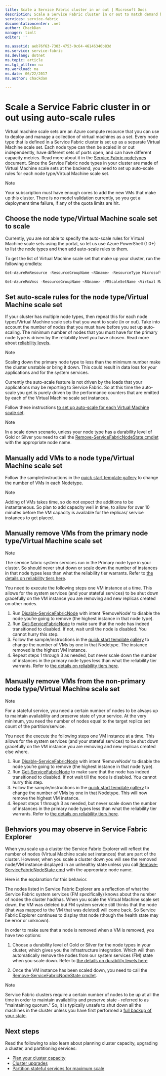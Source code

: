 ```yaml
---
title: Scale a Service Fabric cluster in or out | Microsoft Docs
description: Scale a Service Fabric cluster in or out to match demand by setting auto-scale rules for each node type/Virtual Machine scale set. Add or remove nodes to a Service Fabric cluster
services: service-fabric
documentationcenter: .net
author: ChackDan
manager: timlt
editor: ''

ms.assetid: aeb76f63-7303-4753-9c64-46146340b83d
ms.service: service-fabric
ms.devlang: dotnet
ms.topic: article
ms.tgt_pltfrm: na
ms.workload: na
ms.date: 06/22/2017
ms.author: chackdan

---
```

# Scale a Service Fabric cluster in or out using auto-scale rules
Virtual machine scale sets are an Azure compute resource that you can use to deploy and manage a collection of virtual machines as a set. Every node type that is defined in a Service Fabric cluster is set up as a separate Virtual Machine scale set. Each node type can then be scaled in or out independently, have different sets of ports open, and can have different capacity metrics. Read more about it in the [Service Fabric nodetypes](service-fabric-cluster-nodetypes.md) document. Since the Service Fabric node types in your cluster are made of Virtual Machine scale sets at the backend, you need to set up auto-scale rules for each node type/Virtual Machine scale set.

> [!NOTE]
> Your subscription must have enough cores to add the new VMs that make up this cluster. There is no model validation currently, so you get a deployment time failure, if any of the quota limits are hit.
> 
> 

## Choose the node type/Virtual Machine scale set to scale
Currently, you are not able to specify the auto-scale rules for Virtual Machine scale sets using the portal, so let us use Azure PowerShell (1.0+) to list the node types and then add auto-scale rules to them.

To get the list of Virtual Machine scale set that make up your cluster, run the following cmdlets:

```powershell
Get-AzureRmResource -ResourceGroupName <RGname> -ResourceType Microsoft.Compute/VirtualMachineScaleSets

Get-AzureRmVmss -ResourceGroupName <RGname> -VMScaleSetName <Virtual Machine scale set name>
```

## Set auto-scale rules for the node type/Virtual Machine scale set
If your cluster has multiple node types, then repeat this for each node types/Virtual Machine scale sets that you want to scale (in or out). Take into account the number of nodes that you must have before you set up auto-scaling. The minimum number of nodes that you must have for the primary node type is driven by the reliability level you have chosen. Read more about [reliability levels](service-fabric-cluster-capacity.md).

> [!NOTE]
> Scaling down the primary node type to less than the minimum number make the cluster unstable or bring it down. This could result in data loss for your applications and for the system services.
> 
> 

Currently the auto-scale feature is not driven by the loads that your applications may be reporting to Service Fabric. So at this time the auto-scale you get is purely driven by the performance counters that are emitted by each of the Virtual Machine scale set instances.  

Follow these instructions [to set up auto-scale for each Virtual Machine scale set](../virtual-machine-scale-sets/virtual-machine-scale-sets-autoscale-overview.md).

> [!NOTE]
> In a scale down scenario, unless your node type has a durability level of Gold or Silver you need to call the [Remove-ServiceFabricNodeState cmdlet](https://docs.microsoft.com/powershell/module/servicefabric/remove-servicefabricnodestate) with the appropriate node name.
> 
> 

## Manually add VMs to a node type/Virtual Machine scale set
Follow the sample/instructions in the [quick start template gallery](https://github.com/Azure/azure-quickstart-templates/tree/master/201-vmss-scale-existing) to change the number of VMs in each Nodetype. 

> [!NOTE]
> Adding of VMs takes time, so do not expect the additions to be instantaneous. So plan to add capacity well in time, to allow for over 10 minutes before the VM capacity is available for the replicas/ service instances to get placed.
> 
> 

## Manually remove VMs from the primary node type/Virtual Machine scale set
> [!NOTE]
> The service fabric system services run in the Primary node type in your cluster. So should never shut down or scale down the number of instances in that node types less than what the reliability tier warrants. Refer to [the details on reliability tiers here](service-fabric-cluster-capacity.md). 
> 
> 

You need to execute the following steps one VM instance at a time. This allows for the system services (and your stateful services) to be shut down gracefully on the VM instance you are removing and new replicas created on other nodes.

1. Run [Disable-ServiceFabricNode](https://docs.microsoft.com/powershell/module/servicefabric/disable-servicefabricnode?view=azureservicefabricps) with intent ‘RemoveNode’ to disable the node you’re going to remove (the highest instance in that node type).
2. Run [Get-ServiceFabricNode](https://docs.microsoft.com/powershell/module/servicefabric/get-servicefabricnode?view=azureservicefabricps) to make sure that the node has indeed transitioned to disabled. If not, wait until the node is disabled. You cannot hurry this step.
3. Follow the sample/instructions in the [quick start template gallery](https://github.com/Azure/azure-quickstart-templates/tree/master/201-vmss-scale-existing) to change the number of VMs by one in that Nodetype. The instance removed is the highest VM instance. 
4. Repeat steps 1 through 3 as needed, but never scale down the number of instances in the primary node types less than what the reliability tier warrants. Refer to [the details on reliability tiers here](service-fabric-cluster-capacity.md). 

## Manually remove VMs from the non-primary node type/Virtual Machine scale set
> [!NOTE]
> For a stateful service, you need a certain number of nodes to be always up to maintain availability and preserve state of your service. At the very minimum, you need the number of nodes equal to the target replica set count of the partition/service. 
> 
> 

You need the execute the following steps one VM instance at a time. This allows for the system services (and your stateful services) to be shut down gracefully on the VM instance you are removing and new replicas created else where.

1. Run [Disable-ServiceFabricNode](https://docs.microsoft.com/powershell/module/servicefabric/disable-servicefabricnode?view=azureservicefabricps) with intent ‘RemoveNode’ to disable the node you’re going to remove (the highest instance in that node type).
2. Run [Get-ServiceFabricNode](https://docs.microsoft.com/powershell/module/servicefabric/get-servicefabricnode?view=azureservicefabricps) to make sure that the node has indeed transitioned to disabled. If not wait till the node is disabled. You cannot hurry this step.
3. Follow the sample/instructions in the [quick start template gallery](https://github.com/Azure/azure-quickstart-templates/tree/master/201-vmss-scale-existing) to change the number of VMs by one in that Nodetype. This will now remove the highest VM instance. 
4. Repeat steps 1 through 3 as needed, but never scale down the number of instances in the primary node types less than what the reliability tier warrants. Refer to [the details on reliability tiers here](service-fabric-cluster-capacity.md).

## Behaviors you may observe in Service Fabric Explorer
When you scale up a cluster the Service Fabric Explorer will reflect the number of nodes (Virtual Machine scale set instances) that are part of the cluster.  However, when you scale a cluster down you will see the removed node/VM instance displayed in an unhealthy state unless you call [Remove-ServiceFabricNodeState cmd](https://msdn.microsoft.com/library/mt125993.aspx) with the appropriate node name.   

Here is the explanation for this behavior.

The nodes listed in Service Fabric Explorer are a reflection of what the Service Fabric system services (FM specifically) knows about the number of nodes the cluster had/has. When you scale the Virtual Machine scale set down, the VM was deleted but FM system service still thinks that the node (that was mapped to the VM that was deleted) will come back. So Service Fabric Explorer continues to display that node (though the health state may be error or unknown).

In order to make sure that a node is removed when a VM is removed, you have two options:

1) Choose a durability level of Gold or Silver for the node types in your cluster, which gives you the infrastructure integration. Which will then automatically remove the nodes from our system services (FM) state when you scale down.
Refer to [the details on durability levels here](service-fabric-cluster-capacity.md)

2) Once the VM instance has been scaled down, you need to call the [Remove-ServiceFabricNodeState cmdlet](https://msdn.microsoft.com/library/mt125993.aspx).

> [!NOTE]
> Service Fabric clusters require a certain number of nodes to be up at all the time in order to maintain availability and preserve state - referred to as "maintaining quorum." So, it is typically unsafe to shut down all the machines in the cluster unless you have first performed a [full backup of your state](service-fabric-reliable-services-backup-restore.md).
> 
> 

## Next steps
Read the following to also learn about planning cluster capacity, upgrading a cluster, and partitioning services:

* [Plan your cluster capacity](service-fabric-cluster-capacity.md)
* [Cluster upgrades](service-fabric-cluster-upgrade.md)
* [Partition stateful services for maximum scale](service-fabric-concepts-partitioning.md)

<!--Image references-->
[BrowseServiceFabricClusterResource]: ./media/service-fabric-cluster-scale-up-down/BrowseServiceFabricClusterResource.png
[ClusterResources]: ./media/service-fabric-cluster-scale-up-down/ClusterResources.png
